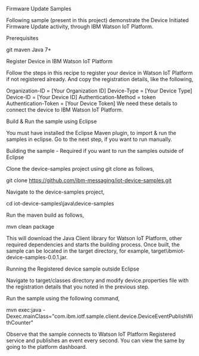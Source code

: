 Firmware Update Samples

Following sample (present in this project) demonstrate the Device Initiated Firmware Update activity, through IBM Watson IoT Platform.

Prerequisites

git
maven
Java 7+

Register Device in IBM Watson IoT Platform

Follow the steps in this recipe to register your device in Watson IoT Platform if not registered already. And copy the registration details, like the following,

Organization-ID = [Your Organization ID]
Device-Type = [Your Device Type]
Device-ID = [Your Device ID]
Authentication-Method = token
Authentication-Token = [Your Device Token]
We need these details to connect the device to IBM Watson IoT Platform.

Build & Run the sample using Eclipse

You must have installed the Eclipse Maven plugin, to import & run the samples in eclipse. Go to the next step, if you want to run manually.

Building the sample - Required if you want to run the samples outside of Eclipse

Clone the device-samples project using git clone as follows,

git clone https://github.com/ibm-messaging/iot-device-samples.git

Navigate to the device-samples project,

cd iot-device-samples\java\device-samples

Run the maven build as follows,

mvn clean package

This will download the Java Client library for Watson IoT Platform, other required dependencies and starts the building process. Once built, the sample can be located in the target directory, for example, target\ibmiot-device-samples-0.0.1.jar.

Running the Registered device sample outside Eclipse

Navigate to target/classes directory and modify device.properties file with the registration details that you noted in the previous step.

Run the sample using the following command,

mvn exec:java -Dexec.mainClass="com.ibm.iotf.sample.client.device.DeviceEventPublishWithCounter"

Observe that the sample connects to Watson IoT Platform Registered service and publishes an event every second. You can view the same by going to the platform dashboard.
